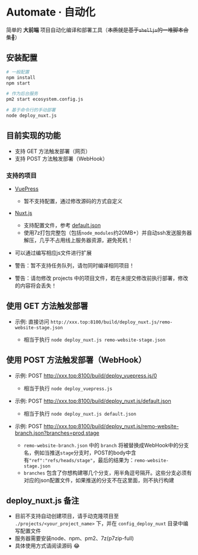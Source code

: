 # Automate · 自动化

简单的 **大前端** 项目自动化编译和部署工具（~~本质就是基于`shelljs`的一堆脚本合集🤣~~）

## 安装配置

```sh
# 一般配置
npm install
npm start

# 作为后台服务
pm2 start ecosystem.config.js

# 基于命令行的手动部署
node deploy_nuxt.js
```

## 目前实现的功能

- 支持 GET 方法触发部署（网页）
- 支持 POST 方法触发部署（WebHook）

### 支持的项目

- [VuePress](./deploy_vuepress.js)
  - 暂不支持配置，通过修改源码的方式自定义
- [Nuxt.js](./deploy_nuxt.js)
  - 支持配置文件，参考 [default.json](config_deploy_nuxt/default.json)
  - 使用7z打包完整包（包括`node_modules`约20MB+）并自动ssh发送服务器解压，几乎不占用线上服务器资源，避免死机！
  
- 可以通过编写相应js文件进行扩展
- 警告：暂不支持任务队列，请勿同时编译相同项目！
- 警告：请勿修改 projects 中的项目文件，若在未提交修改前执行部署，修改的内容将会丢失！

## 使用 GET 方法触发部署

- 示例: 直接访问 `http://xxx.top:8100/build/deploy_nuxt.js/remo-website-stage.json`

  - 相当于执行 `node deploy_nuxt.js remo-website-stage.json`

## 使用 POST 方法触发部署（WebHook）


- 示例: POST http://xxx.top:8100/build/deploy_vuepress.js/0

  - 相当于执行 `node deploy_vuepress.js`


- 示例: POST http://xxx.top:8100/build/deploy_nuxt.js/default.json

  - 相当于执行 `node deploy_nuxt.js default.json`

- 示例: POST http://xxx.top:8100/build/deploy_nuxt.js/remo-website-branch.json?branches=prod,stage

  - `remo-website-branch.json` 中的 `branch` 将被替换成WebHook中的分支名，例如当推送`stage`分支时，POST的body中含有`"ref":"refs/heads/stage"`，最后的结果为：`remo-website-stage.json`
  - `branches` 包含了你想构建哪几个分支，用半角逗号隔开。这些分支必须有对应的json配置文件，如果推送的分支不在这里面，则不执行构建


## deploy_nuxt.js 备注

- 目前不支持自动创建项目，请手动克隆项目至 `./projects/<your_project_name>` 下，并在 `config_deploy_nuxt` 目录中编写配置文件
- 服务器需要安装node、npm、pm2、7z(p7zip-full)
- 具体使用方式请阅读源码 😂